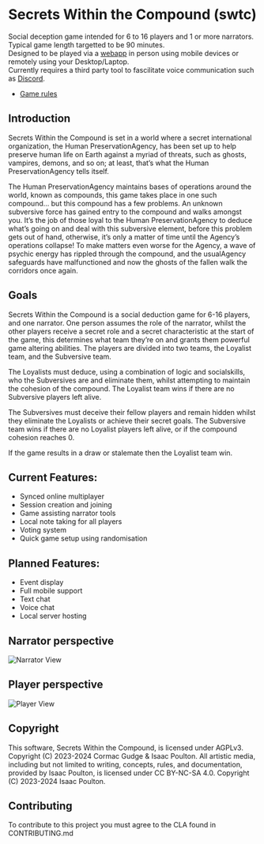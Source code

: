 # Secrets Within the Compound (swtc)
Social deception game intended for 6 to 16 players and 1 or more narrators. \
Typical game length targetted to be 90 minutes. \
Designed to be played via a [webapp](https://cormacgudge.xyz/swtc) in person using mobile devices or remotely using your Desktop/Laptop. \
Currently requires a third party tool to fascilitate voice communication such as [Discord](https://discord.gg/j9JuuRwv8x).
- [Game rules](https://drive.google.com/file/d/1BSgDm_VNXi-e2_0v5L5Xd781-kFyde7k/preview)

## Introduction
Secrets Within the Compound is set in a world where a secret international organization, the
Human PreservationAgency, has been set up to help preserve human life on Earth against a myriad
of threats, such as ghosts, vampires, demons, and so on; at least, that’s what the Human
PreservationAgency tells itself.

The Human PreservationAgency maintains bases of operations around the world, known as
compounds, this game takes place in one such compound... but this compound has a few problems.
An unknown subversive force has gained entry to the compound and walks amongst you. It’s the
job of those loyal to the Human PreservationAgency to deduce what’s going on and deal with this
subversive element, before this problem gets out of hand, otherwise, it’s only a matter of time until
the Agency’s operations collapse! To make matters even worse for the Agency, a wave of psychic
energy has rippled through the compound, and the usualAgency safeguards have malfunctioned and
now the ghosts of the fallen walk the corridors once again.

## Goals
Secrets Within the Compound is a social deduction game for 6-16 players, and one
narrator. One person assumes the role of the narrator, whilst the other players receive a secret role
and a secret characteristic at the start of the game, this determines what team they’re on and grants
them powerful game altering abilities. The players are divided into two teams, the Loyalist team, and
the Subversive team.

The Loyalists must deduce, using a combination of logic and socialskills, who the
Subversives are and eliminate them, whilst attempting to maintain the cohesion of the compound.
The Loyalist team wins if there are no Subversive players left alive.

The Subversives must deceive their fellow players and remain hidden whilst they eliminate
the Loyalists or achieve their secret goals. The Subversive team wins if there are no Loyalist players
left alive, or if the compound cohesion reaches 0.

If the game results in a draw or stalemate then the Loyalist team win.

## Current Features:
- Synced online multiplayer
- Session creation and joining
- Game assisting narrator tools
- Local note taking for all players
- Voting system
- Quick game setup using randomisation
  
## Planned Features:
- Event display
- Full mobile support
- Text chat
- Voice chat
- Local server hosting

## Narrator perspective
![Narrator View](https://i.imgur.com/NFBahit.png)

## Player perspective
![Player View](https://i.imgur.com/ivnFfuj.png)

## Copyright

This software, Secrets Within the Compound, is licensed under AGPLv3. Copyright (C) 2023-2024 Cormac Gudge & Isaac Poulton.
All artistic media, including but not limited to writing, concepts, rules, and documentation, provided by Isaac Poulton, is licensed under CC BY-NC-SA 4.0. Copyright (C) 2023-2024 Isaac Poulton.

## Contributing
To contribute to this project you must agree to the CLA found in CONTRIBUTING.md
